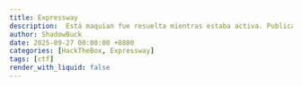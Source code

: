 ```yaml
---
title: Expressway
description:  Está maquian fue resuelta mientras estaba activa. Publicado tras su retiro oficial según las normas de HackTheBox.
author: ShadowBuck
date: 2025-09-27 00:00:00 +0800
categories: [HackTheBox, Expressway]
tags: [ctf]
render_with_liquid: false
---
```

